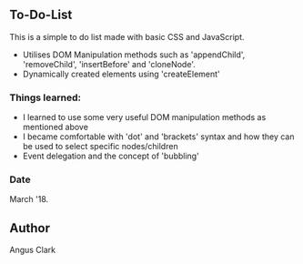 ## To-Do-List
This is a simple to do list made with basic CSS and JavaScript.
* Utilises DOM Manipulation methods such as 'appendChild', 'removeChild', 'insertBefore' and 'cloneNode'.
* Dynamically created elements using 'createElement'

### Things learned:
* I learned to use some very useful DOM manipulation methods as mentioned above
* I became comfortable with 'dot' and 'brackets' syntax and how they can be used to select specific nodes/children
* Event delegation and the concept of 'bubbling'

### Date 
March '18.

## Author
Angus Clark
